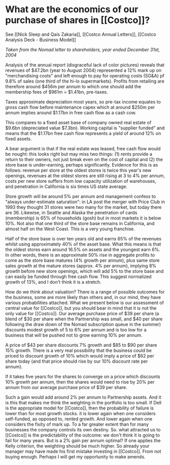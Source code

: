 # What are the economics of our purchase of shares in [[Costco]]?

See [[Nick Sleep and Qais Zakaria]], [[Costco Annual Letters]], [[Costco Analysis Deck - Business Model]]

*Taken from the Nomad letter to shareholders, year ended December 31st, 2004*

Analysis of the annual report (disgraceful lack of color pictures) reveals that revenues of $47.2bn (year to August 2004) represented a 12% mark up on "merchandising costs" and left enough to pay for operating costs (SG&A) pf 9.8% of sales (one third of the hi-lo supermarkets). Profits from retailing are therefore around $456m per annum to which one should add the membership fees of $961m = $1.41bn, pre-taxes.

Taxes approximate depreciation most years, so pre-tax income equates to gross cash flow before maintenance capex which at around $250m per annum implies around $1.17bn in free cash flow as a cash cow. 

This compares to a fixed asset base of company owned real estate of $9.6bn (depreciated value $7.3bn). Working capital is "supplier funded" and means that the $1.17bn free cash flow represents a yield of around 12% on fixed assets. 

A bear argument is that if the real estate was leased, free cash flow would be nought: this looks right but may miss two things: (1) rents provide a return to their owners, not just break even on the cost of capital and (2) the store base is under-earning, perhaps significantly. Evidence for this is as follows: revenue per store at the oldest stores is twice this year's new openings, revenues at the oldest stores are still rising at 3 to 4% per annum, costs per new store suffers from low capacity utilization of warehouses, and penetration in California is six times US state average.

Store growth will be around 5% per annum and management confess to "always under-estimate saturation": in LA post the merger with Price Club in 1993 they thought 31 stores were two many for the market, but today there are 36. Likewise, in Seattle and Alaska the penetration of cards (membership) is 65% of households (gosh) but in most markets it is below 10%. Not also that one third of the store base remains in California, and almost half on the West Coast. This is a very young franchise.

Half of the store base is over ten years old and earns 65% of the revenues whilst using approximately 40% of the asset base. What this means is that the oldest stores earn around 16.5% on assets and the youngest earn 6%. In other words, there is an approximate 50% rise in aggregate profits to come as the store base matures (4% growth per annum), plus same store sales growth at the mature stores (approx. 4% per annum), implying 8% growth before new store openings, which will add 5% to the store base and can easily be funded through free cash flow. This suggest normalized growth of 13%, and I don't think it is a stretch.

How do we think about valuation? There is a range of possible outcomes for the business, some are more likely than others and, in our mind, they have various probabilities attached. What we present below is our assessment of central value for [[Costco]], but you should bear in mind that it is not the only value for [[Costco]]. Our average purchase price of $39 per share (a blend of $30 per share when the Partnership was small, and $40 per share following the draw down of the Nomad subscription queue in the summer) discounts modest growth of 5 to 6% per annum and is too low for a business that will be pushed not to grow earning 10% per annum.

A price of $43 per share discounts 7% growth and $85 to $90 per share 15% growth. There is a very real possibility that the business could be priced to discount growth of 10% which would imply a price of $62 per share today (and that price should rise by our 10% discount rate per annum).

If it takes five years for the shares to converge on a price which discounts 10% growth per annum, then the shares would need to rise by 20% per annum from our average purchase price of $39 per share.


Such a gain would add around 2%  per annum to Partnership assets. And it is this that makes me think the weighting in the portfolio is too small. If Dell is the appropriate model for [[Costco]], then the probability of failure is lower than for most growth stocks. it is lower again when one considers self-funded, as opposed to, rented growth. And lower again when one considers the fixity of mark up. To a far greater extent than for many businesses the company controls its own destiny. So. what attracted us to [[Costco]] is the predictability of the outcome: we don't think it is going to fail for many years. But is a 2% gain per annum optimal? If one applies the Kelly criterion, the weighting should be much higher. So already your manager may have made his first mistake investing in [[Costco]]. From not buying enough. Perhaps I will get my opportunity to make amends.


